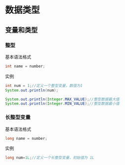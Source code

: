 # 数据类型

## 变量和类型

### 整型

基本语法格式

```java
int name = number;
```

实例

```java
int num = 1;//定义一个整型变量，数值为1
System.out.println(num);
```

```java
System.out.println(Integer.MAX_VALUE);//整型数据最大值
System.out.println(Integer.MIN_VALUE);//整型数据最小值
```

### 长整型变量

基本语法格式

```java
long name = number;
```

实例

```java
long num=1L;//定义一个长整型变量，初始值为 1L 
```



